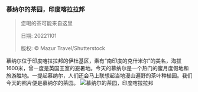 ### 慕纳尔的茶园，印度喀拉拉邦
> 您喝的茶可能来自这里> > 日期: 20221101> > 版权: © Mazur Travel/Shutterstock
   
 慕纳尔位于印度喀拉拉邦的伊杜基区，素有“南印度的克什米尔”的美名，海拔1600米，曾一度是英国王室的避暑地。今天的慕纳尔是一个热门的蜜月度假地和旅游胜地。一提起慕纳尔，人们还会马上联想起当地漫山遍野的茶叶种植园。我们今天的照片便是慕纳尔的茶园。
![慕纳尔的茶园，印度喀拉拉邦](https://s.cn.bing.net/th?id=OHR.TeaPlantationsMunnar_ZH-CN7007323849_1920x1080.jpg&rf=LaDigue_1920x1080.jpg)